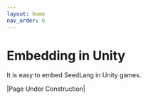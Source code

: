 ```yaml
---
layout: home
nav_order: 6
---
```


# Embedding in Unity

It is easy to embed SeedLang in Unity games.

|Page Under Construction|
